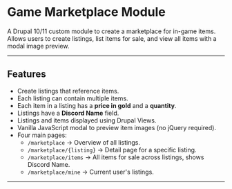 # Game Marketplace Module

A Drupal 10/11 custom module to create a marketplace for in-game items.  
Allows users to create listings, list items for sale, and view all items with a modal image preview.

---

## Features

- Create listings that reference items.
- Each listing can contain multiple items.
- Each item in a listing has a **price in gold** and a **quantity**.
- Listings have a **Discord Name** field.
- Listings and items displayed using Drupal Views.
- Vanilla JavaScript modal to preview item images (no jQuery required).
- Four main pages:
  - `/marketplace` → Overview of all listings.
  - `/marketplace/{listing}` → Detail page for a specific listing.
  - `/marketplace/items` → All items for sale across listings, shows Discord Name.
  - `/marketplace/mine` → Current user's listings.

---
